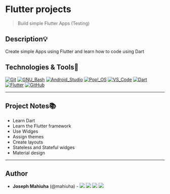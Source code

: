 # Flutter projects
> Build simple Flutter Apps (Testing)


## Description:bulb:
Create simple Apps using Flutter and learn how to code using Dart

## Technologies & Tools:wrench:

[![Git](https://img.shields.io/badge/≡-Git-F05032?logo=git&style=flat-square&labelColor=282828)](https://git-scm.com/)
[![GNU_Bash](https://img.shields.io/badge/≡-GNU_Bash-4EAA25?logo=GNU-Bash&style=flat-square&labelColor=282828)](https://www.gnu.org/software/bash/)
[![Android_Studio](https://img.shields.io/badge/≡-Android_Studio-4EAA25?logo=Android-Studio&style=flat-square&labelColor=282828)](https://developer.android.com/studio)
[![Pop!_OS](https://img.shields.io/badge/≡-Pop!_OS-48B9C7?logo=Pop_OS&style=flat-square&labelColor=282828)](https://pop.system76.com/)
[![VS_Code](https://img.shields.io/badge/≡-VS_Code-007ACC?logo=visual-studio-code&style=flat-square&logoColor=007ACC&labelColor=282828)](https://code.visualstudio.com/)
[![Dart](https://img.shields.io/badge/≡-Dart-0175C2?logo=Dart&style=flat-square&logoColor=0175C2&labelColor=282828)](https://dart.dev/)
[![Flutter](https://img.shields.io/badge/≡-Flutter-02569B?logo=Flutter&style=flat-square&logoColor=02569B&labelColor=282828)](https://flutter.dev/)
[![GitHub](https://img.shields.io/badge/≡-GitHub-181717?logo=GitHub&style=flat-square&labelColor=282828)](https://github.com/)

---

## Project Notes:books:
* Learn Dart
* Learn the Flutter framework
* Use Widges
* Assign themes
* Create layouts
* Stateless and Stateful widges
* Material design

---

## Author
* **Joseph Mahiuha** (@mahiuha) - [<img src="https://img.shields.io/badge/Portfolio-20d6fe.svg?&style=plastic"/>](https://Mahiuha.com/)
[<img src="https://img.shields.io/badge/Twitter-1DA1F2.svg?&style=plastic&logo=twitter&logoColor=white"/>](https://twitter.com/Joseph_Mahiuha)
[<img src="https://img.shields.io/badge/Linkedin-0A66C2.svg?&style=plastic&logo=linkedin&logoColor=white"/>](https://www.linkedin.com/in/joseph-mahiuha-498a52162)
[<img src="https://img.shields.io/badge/GitHub-181717.svg?&style=plastic&logo=github&logoColor=white"/>](https://github.com/Mahiuha)
